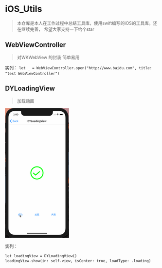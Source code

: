# iOS_Utils
> 本仓库是本人在工作过程中总结工具库，使用swift编写的iOS的工具库。还在继续完善， 希望大家支持一下给个star

## WebViewController
> 对WKWebView 的封装 简单易用

实列：
`let _ = WebViewController.open("http://www.baidu.com", title: "test WebViewController")`

## DYLoadingView
> 加载动画

<img src="./Resource/DYLoadingView.gif" style="zoom:50%" />

实列：

```
let loadingView = DYLoadingView()
loadingView.show(in: self.view, isCenter: true, loadType: .loading)
```